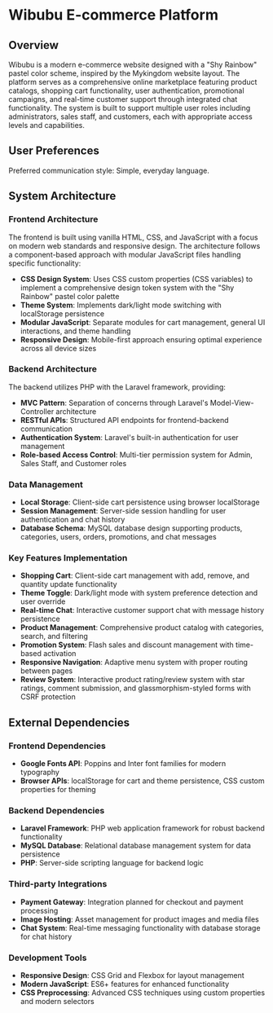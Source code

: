 # Wibubu E-commerce Platform

## Overview

Wibubu is a modern e-commerce website designed with a "Shy Rainbow" pastel color scheme, inspired by the Mykingdom website layout. The platform serves as a comprehensive online marketplace featuring product catalogs, shopping cart functionality, user authentication, promotional campaigns, and real-time customer support through integrated chat functionality. The system is built to support multiple user roles including administrators, sales staff, and customers, each with appropriate access levels and capabilities.

## User Preferences

Preferred communication style: Simple, everyday language.

## System Architecture

### Frontend Architecture
The frontend is built using vanilla HTML, CSS, and JavaScript with a focus on modern web standards and responsive design. The architecture follows a component-based approach with modular JavaScript files handling specific functionality:

- **CSS Design System**: Uses CSS custom properties (CSS variables) to implement a comprehensive design token system with the "Shy Rainbow" pastel color palette
- **Theme System**: Implements dark/light mode switching with localStorage persistence
- **Modular JavaScript**: Separate modules for cart management, general UI interactions, and theme handling
- **Responsive Design**: Mobile-first approach ensuring optimal experience across all device sizes

### Backend Architecture
The backend utilizes PHP with the Laravel framework, providing:

- **MVC Pattern**: Separation of concerns through Laravel's Model-View-Controller architecture
- **RESTful APIs**: Structured API endpoints for frontend-backend communication
- **Authentication System**: Laravel's built-in authentication for user management
- **Role-based Access Control**: Multi-tier permission system for Admin, Sales Staff, and Customer roles

### Data Management
- **Local Storage**: Client-side cart persistence using browser localStorage
- **Session Management**: Server-side session handling for user authentication and chat history
- **Database Schema**: MySQL database design supporting products, categories, users, orders, promotions, and chat messages

### Key Features Implementation
- **Shopping Cart**: Client-side cart management with add, remove, and quantity update functionality
- **Theme Toggle**: Dark/light mode with system preference detection and user override
- **Real-time Chat**: Interactive customer support chat with message history persistence
- **Product Management**: Comprehensive product catalog with categories, search, and filtering
- **Promotion System**: Flash sales and discount management with time-based activation
- **Responsive Navigation**: Adaptive menu system with proper routing between pages
- **Review System**: Interactive product rating/review system with star ratings, comment submission, and glassmorphism-styled forms with CSRF protection

## External Dependencies

### Frontend Dependencies
- **Google Fonts API**: Poppins and Inter font families for modern typography
- **Browser APIs**: localStorage for cart and theme persistence, CSS custom properties for theming

### Backend Dependencies
- **Laravel Framework**: PHP web application framework for robust backend functionality
- **MySQL Database**: Relational database management system for data persistence
- **PHP**: Server-side scripting language for backend logic

### Third-party Integrations
- **Payment Gateway**: Integration planned for checkout and payment processing
- **Image Hosting**: Asset management for product images and media files
- **Chat System**: Real-time messaging functionality with database storage for chat history

### Development Tools
- **Responsive Design**: CSS Grid and Flexbox for layout management
- **Modern JavaScript**: ES6+ features for enhanced functionality
- **CSS Preprocessing**: Advanced CSS techniques using custom properties and modern selectors